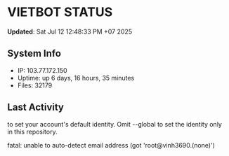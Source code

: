 # VIETBOT STATUS
**Updated**: Sat Jul 12 12:48:33 PM +07 2025

## System Info
- IP: 103.77.172.150
- Uptime: up 6 days, 16 hours, 35 minutes
- Files: 32179

## Last Activity

to set your account's default identity.
Omit --global to set the identity only in this repository.

fatal: unable to auto-detect email address (got 'root@vinh3690.(none)')
